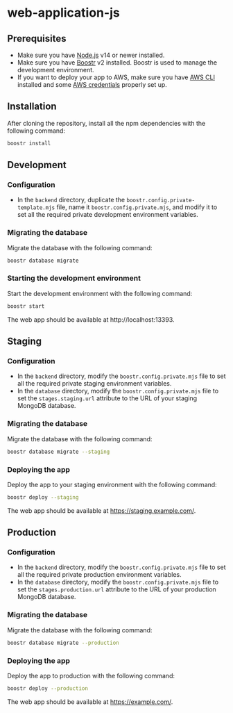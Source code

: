 # web-application-js

## Prerequisites

- Make sure you have [Node.js](https://nodejs.org/) v14 or newer installed.
- Make sure you have [Boostr](https://boostr.dev/) v2 installed. Boostr is used to manage the development environment.
- If you want to deploy your app to AWS, make sure you have [AWS CLI](https://docs.aws.amazon.com/cli/latest/userguide/cli-chap-install.html) installed and some [AWS credentials](https://docs.aws.amazon.com/cli/latest/userguide/cli-configure-files.html) properly set up.

## Installation

After cloning the repository, install all the npm dependencies with the following command:

```sh
boostr install
```

## Development

### Configuration

- In the `backend` directory, duplicate the `boostr.config.private-template.mjs` file, name it `boostr.config.private.mjs`, and modify it to set all the required private development environment variables.

### Migrating the database

Migrate the database with the following command:

```sh
boostr database migrate
```

### Starting the development environment

Start the development environment with the following command:

```sh
boostr start
```

The web app should be available at http://localhost:13393.

## Staging

### Configuration

- In the `backend` directory, modify the `boostr.config.private.mjs` file to set all the required private staging environment variables.
- In the `database` directory, modify the `boostr.config.private.mjs` file to set the `stages.staging.url` attribute to the URL of your staging MongoDB database.

### Migrating the database

Migrate the database with the following command:

```sh
boostr database migrate --staging
```

### Deploying the app

Deploy the app to your staging environment with the following command:

```sh
boostr deploy --staging
```

The web app should be available at https://staging.example.com/.

## Production

### Configuration

- In the `backend` directory, modify the `boostr.config.private.mjs` file to set all the required private production environment variables.
- In the `database` directory, modify the `boostr.config.private.mjs` file to set the `stages.production.url` attribute to the URL of your production MongoDB database.

### Migrating the database

Migrate the database with the following command:

```sh
boostr database migrate --production
```

### Deploying the app

Deploy the app to production with the following command:

```sh
boostr deploy --production
```

The web app should be available at https://example.com/.
